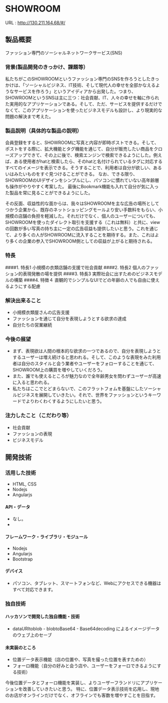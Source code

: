 # SHOWROOM
URL : http://130.211.164.68/#/

## 製品概要
ファッション専門のソーシャルネットワークサービス(SNS)
### 背景(製品開発のきっかけ、課題等）
私たちがこのSHOWROOMというファッション専門のSNSを作ろうとしたきっかけは、「ソーシャルビジネス、IT技術、そして現代人の幸せを全部かなえるようなサービスを作ろう」というアイディアから出発した。つまり、SHOWROOMというSNSは主に三つ：社会貢献、IT、人々の幸せを軸に作られた実用的なアプリケーションである。そして、ただ、サービスを提供するだけでなくて、このアプリケーションを使ったビジネスモデルも設計し、より現実的な問題の解決まで考えた。
### 製品説明（具体的な製品の説明）
会員登録をすると、SHOWROOMに写真と内容が即時ポストできる。そして、ポストをする際に、拡大機能とタグ機能を通じて、自分が販売したい商品をクローズアップできて、その上に後で、検索エンジンで検索できるようにした。例えば、ある使用者がhatと検索したら、そのhatと名付けられているタグに対応するすべてのイメージを表示できる。そうすることで、利用者は自分が欲しい、あるいはみたいものをすぐ見つけることができる。
なお、できる限り、SHOWROOMのUIデザインをシンプルにし、パソコンに慣れていない高年齢層も操作がやりやすく考案した。
最後にBookmark機能も入れて自分が気に入った製品を常に見ることができるようにした。

その反面、収益性的な面からは、我々はSHOWROOMを主な広告の場所としてつかう企業から、既存のネットショッピングモールより安い手数料をもらい、小規模の店舗の負担を軽減した。それだけでなく、個人のユーザーについても、SHOWROOMを使ったダイレクト取引を支援する（これは無料）と共に、viewの回数が多い写真の持ち主に一定の広告収益も提供したいと思う。これを通じて、より多くの人がSHOWROOMに流入することを期待する。また、これはより多くの企業の参入でSHOWROOM側としての収益が上がると期待される。
### 特長
####1. 特長1
小規模の衣類店舗の支援で社会貢献
####2. 特長2
個人のファッション的表現発散の場を提供
####3. 特長3
実際社会に出すためのビジネスモデルの構築
####4. 特徴４
直観的でシンプルなUIでどの年齢の人でも自由に使えるようにする配慮

### 解決出来ること
* 小規模衣類屋さんの広告支援
* ファッションを通じて自分を表現しようとする欲求の達成
* 自分たちの営業継続

### 今後の展望
* まず、表現欲は人間の根本的な欲求の一つであるので、自分を表現しようとするユーザーは増え続けると思われる。そして、このような表現をみた利用者は自分のスタイルと会う業者やユーザーをフォローすることを通じて、SHOWROOM上の購買を増やしていくだろう。
* また、誰でも使えるところが魅力なので全年齢男女を問わずユーザーが高速に入ると思われる。
* 私たちはここでとどまらないで、このフラットフォムを基盤にしたソーシャルビジネスを展開していきたい。それで、世界をファッションというキーワードでよりわくわくするようにしたいと思う。
### 注力したこと（こだわり等）
* 社会貢献
* ファッションの表現
* ビジネスモデル

## 開発技術
### 活用した技術
* HTML, CSS
* Nodejs
* Angularjs

#### API・データ
* なし。
* 

#### フレームワーク・ライブラリ・モジュール
* Nodejs
* Angularjs
* Bootstrap

#### デバイス
* パソコン、タブレット、スマートフォンなど、Webにアクセスできる機器はすべて対応できます。

### 独自技術
#### ハッカソンで開発した独自機能・技術
* dataURItoblob - blobtoBase64 - Base64decoding によるイメージデータのウェブ上のセーブ 

#### 未実装のところ
* 位置データ表示機能（店の位置や、写真を撮った位置を表すための）
* フォーロ機能（自分の好みと会う店や、ユーザーをフォーロできるようにする技術）

今後位置データとフォーロ機能を実装し、よりユーザーフランドリにアプリケーションを改善していきたいと思う。
特に、位置データ表示技術を応用し、現地のお店がオンラインだけでなく、オフラインでも客数を増やすことを目指す。
